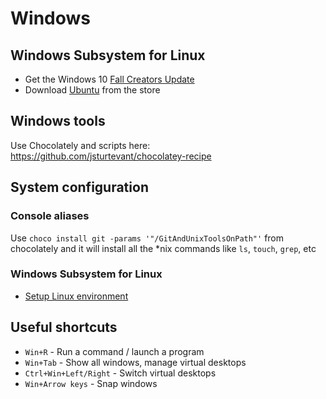 # Windows

## Windows Subsystem for Linux

* Get the Windows 10 [Fall Creators Update](https://blogs.windows.com/windowsexperience/2017/10/17/get-windows-10-fall-creators-update)
* Download [Ubuntu](https://www.microsoft.com/store/productId/9NBLGGH4MSV6) from the store

## Windows tools

Use Chocolately and scripts here: https://github.com/jsturtevant/chocolatey-recipe

## System configuration

### Console aliases

Use `choco install git -params '"/GitAndUnixToolsOnPath"'` from chocolately and it will install all the *nix commands like `ls`, `touch`, `grep`, etc

### Windows Subsystem for Linux

* [Setup Linux environment](https://github.com/noelbundick/devbox/tree/master/linux)

## Useful shortcuts

* `Win+R` - Run a command / launch a program
* `Win+Tab` - Show all windows, manage virtual desktops
* `Ctrl+Win+Left/Right` - Switch virtual desktops
* `Win+Arrow keys` - Snap windows